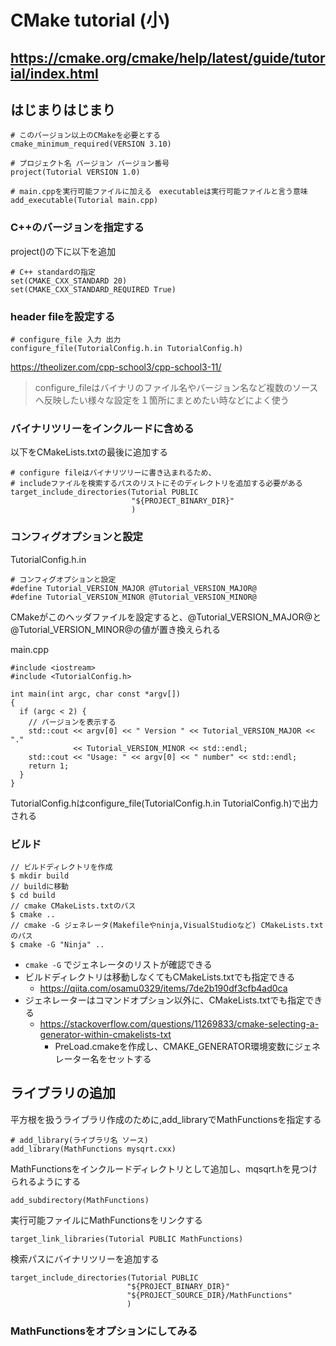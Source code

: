 # CMake tutorial (小)
https://cmake.org/cmake/help/latest/guide/tutorial/index.html
---
## はじまりはじまり
```
# このバージョン以上のCMakeを必要とする
cmake_minimum_required(VERSION 3.10)

# プロジェクト名 バージョン バージョン番号
project(Tutorial VERSION 1.0)

# main.cppを実行可能ファイルに加える　executableは実行可能ファイルと言う意味
add_executable(Tutorial main.cpp)
```

### C++のバージョンを指定する
project()の下に以下を追加
```
# C++ standardの指定
set(CMAKE_CXX_STANDARD 20)
set(CMAKE_CXX_STANDARD_REQUIRED True)
```

### header fileを設定する
```
# configure_file 入力 出力
configure_file(TutorialConfig.h.in TutorialConfig.h)
```
https://theolizer.com/cpp-school3/cpp-school3-11/  
>configure_fileはバイナリのファイル名やバージョン名など複数のソースへ反映したい様々な設定を１箇所にまとめたい時などによく使う

### バイナリツリーをインクルードに含める
以下をCMakeLists.txtの最後に追加する
```
# configure fileはバイナリツリーに書き込まれるため、
# includeファイルを検索するパスのリストにそのディレクトリを追加する必要がある
target_include_directories(Tutorial PUBLIC
                           "${PROJECT_BINARY_DIR}"
                           )
```
### コンフィグオプションと設定
TutorialConfig.h.in
```
# コンフィグオプションと設定
#define Tutorial_VERSION_MAJOR @Tutorial_VERSION_MAJOR@
#define Tutorial_VERSION_MINOR @Tutorial_VERSION_MINOR@
```
CMakeがこのヘッダファイルを設定すると、@Tutorial_VERSION_MAJOR@と@Tutorial_VERSION_MINOR@の値が置き換えられる

main.cpp
```
#include <iostream>
#include <TutorialConfig.h>

int main(int argc, char const *argv[])
{
  if (argc < 2) {
    // バージョンを表示する
    std::cout << argv[0] << " Version " << Tutorial_VERSION_MAJOR << "."
              << Tutorial_VERSION_MINOR << std::endl;
    std::cout << "Usage: " << argv[0] << " number" << std::endl;
    return 1;
  }
}
```
TutorialConfig.hはconfigure_file(TutorialConfig.h.in TutorialConfig.h)で出力される

###  ビルド
```
// ビルドディレクトリを作成
$ mkdir build
// buildに移動
$ cd build
// cmake CMakeLists.txtのパス
$ cmake ..
// cmake -G ジェネレータ(Makefileやninja,VisualStudioなど) CMakeLists.txtのパス
$ cmake -G "Ninja" ..
```
- ` cmake -G ` でジェネレータのリストが確認できる
- ビルドディレクトリは移動しなくてもCMakeLists.txtでも指定できる
	- https://qiita.com/osamu0329/items/7de2b190df3cfb4ad0ca
- ジェネレーターはコマンドオプション以外に、CMakeLists.txtでも指定できる
	- https://stackoverflow.com/questions/11269833/cmake-selecting-a-generator-within-cmakelists-txt
    	- PreLoad.cmakeを作成し、CMAKE_GENERATOR環境変数にジェネレーター名をセットする

## ライブラリの追加
平方根を扱うライブラリ作成のために,add_libraryでMathFunctionsを指定する
```
# add_library(ライブラリ名 ソース)
add_library(MathFunctions mysqrt.cxx)
```
MathFunctionsをインクルードディレクトリとして追加し、mqsqrt.hを見つけられるようにする
```
add_subdirectory(MathFunctions)
```
実行可能ファイルにMathFunctionsをリンクする
```
target_link_libraries(Tutorial PUBLIC MathFunctions)
```
検索パスにバイナリツリーを追加する
```
target_include_directories(Tutorial PUBLIC
                          "${PROJECT_BINARY_DIR}"
                          "${PROJECT_SOURCE_DIR}/MathFunctions"
                          )
```
### MathFunctionsをオプションにしてみる